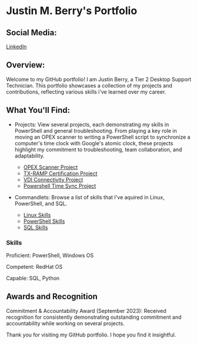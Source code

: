 # Justin M. Berry's Portfolio

## Social Media:
[LinkedIn](https://www.linkedin.com/in/justinmberry)

## Overview:
Welcome to my GitHub portfolio! I am Justin Berry, a Tier 2 Desktop Support Technician. This portfolio showcases a collection of my projects and contributions, reflecting various skills i've learned over my career.

## What You'll Find:
 - Projects: View several projects, each demonstrating my skills in PowerShell and general troubleshooting. From playing a key role in moving an OPEX scanner to writing a PowerShell script to synchronize a computer's time clock with Google's atomic clock, these projects highlight my commitment to troubleshooting, team collaboration, and adaptability.
   - [OPEX Scanner Project](https://github.com/JustinMBerry/Portfolio/blob/main/OPEX_Scanner_Project.md)
   - [TX-RAMP Certification Project](https://github.com/JustinMBerry/Portfolio/blob/main/TX-RAMP_Certification_Project.md)
   - [VDI Connectivity Project](https://github.com/JustinMBerry/Portfolio/blob/main/VDI_Connectivity_Project.md)
   - [Powershell Time Sync Project](https://github.com/JustinMBerry/Portfolio/blob/main/PowerShell_Time-Sync_Project.md)

 - Commandlets: Browse a list of skills that I've aquired in Linux, PowerShell, and SQL.
   - [Linux Skills](https://github.com/JustinMBerry/Portfolio/blob/main/Linux_Skills.md)
   - [PowerShell Skills](https://github.com/JustinMBerry/Portfolio/blob/main/PowerShell_Skills.md)
   - [SQL Skills](https://github.com/JustinMBerry/Portfolio/blob/main/SQL_Skills.md)  

### Skills
Proficient: PowerShell, Windows OS

Competent: RedHat OS

Capable: SQL, Python

## Awards and Recognition
Commitment & Accountability Award (September 2023): Received recognition for consistently demonstrating outstanding commitment and accountability while working on several projects.

Thank you for visiting my GitHub portfolio. I hope you find it insightful.
